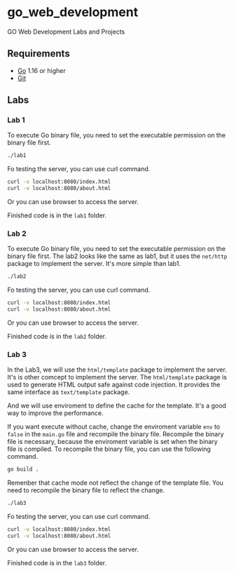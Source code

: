 # go_web_development

GO Web Development Labs and Projects

## Requirements

- [Go](https://golang.org/dl/) 1.16 or higher
- [Git](https://git-scm.com/downloads)

## Labs

### Lab 1

To execute Go binary file, you need to set the executable permission on the binary file first.

```bash
./lab1
```

Fo testing the server, you can use curl command.

```bash
curl -v localhost:8080/index.html
curl -v localhost:8080/about.html
```

Or you can use browser to access the server.

Finished code is in the `lab1` folder.

### Lab 2

To execute Go binary file, you need to set the executable permission on the binary file first.
The lab2 looks like the same as lab1, but it uses the `net/http` package to implement the server.
It's more simple than lab1.

```bash
./lab2
```

Fo testing the server, you can use curl command.

```bash
curl -v localhost:8080/index.html
curl -v localhost:8080/about.html
```

Or you can use browser to access the server.

Finished code is in the `lab2` folder.

### Lab 3

In the Lab3, we will use the `html/template` package to implement the server. It's is other comcept to implement the server.
The `html/template` package is used to generate HTML output safe against code injection. It provides the same interface as `text/template` package.

And we will use enviroment to define the cache for the template. It's a good way to improve the performance.

If you want execute without cache, change the enviroment variable `env` to `false` in the `main.go` file and recompile the binary file.
Recompile the binary file is necessary, because the enviroment variable is set when the binary file is compiled.
To recompile the binary file, you can use the following command.

```bash
go build .
```

Remenber that cache mode not reflect the change of the template file. You need to recompile the binary file to reflect the change.


```bash
./lab3
```

Fo testing the server, you can use curl command.

```bash
curl -v localhost:8080/index.html
curl -v localhost:8080/about.html
```

Or you can use browser to access the server.

Finished code is in the `lab3` folder.
